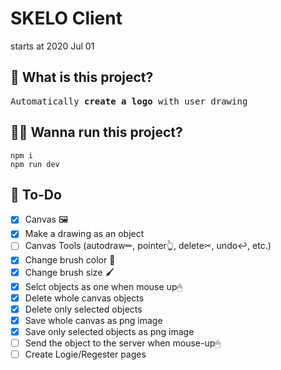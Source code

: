 # SKELO Client

starts at 2020 Jul 01

## 💁 What is this project?

<pre>
Automatically <b>create a logo</b> with user drawing
</pre>

## 🏃‍♀️ Wanna run this project?

```
npm i
npm run dev
```

## 📝 To-Do

- [x] Canvas 🖼️
- [x] Make a drawing as an object
- [ ] Canvas Tools (autodraw✏, pointer👆, delete✂, undo↩, etc.)
- [x] Change brush color 🎨
- [x] Change brush size 🖌️
- [x] Selct objects as one when mouse up🖱
- [x] Delete whole canvas objects
- [x] Delete only selected objects
- [x] Save whole canvas as png image
- [x] Save only selected objects as png image
- [ ] Send the object to the server when mouse-up🖱
- [ ] Create Logie/Regester pages
